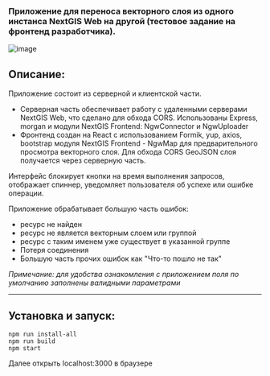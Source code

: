 ### Приложение для переноса векторного слоя из одного инстанса NextGIS Web на другой (тестовое задание на фронтенд разработчика).

![image](https://github.com/sirflyingv/resourse-relocator/assets/22076495/a25cc660-21d2-4c15-95f2-d03bc5dc4700)

## Описание:

Приложение состоит из серверной и клиентской части.

- Серверная часть обеспечивает работу с удаленными серверами NextGIS Web, что сделано для обхода CORS.
  Использованы Express, morgan и модули NextGIS Frontend: NgwConnector и NgwUploader
- Фронтенд создан на React с использованием Formik, yup, axios, bootstrap модуля NextGIS Frontend - NgwMap для предварительного просмотра векторного слоя. Для обхода CORS GeoJSON слоя получается через серверную часть.

Интерфейс блокирует кнопки на время выполнения запросов, отображает спиннер, уведомляет пользователя об успехе или ошибке операции.

Приложение обрабатывает большую часть ошибок:

- ресурс не найден
- ресурс не является векторным слоем или группой
- ресурс с таким именем уже существует в указанной группе
- Потеря соединения
- Большую часть прочих ошибок как "Что-то пошло не так"

_Примечание: для удобства ознакомления с приложением поля по умолчанию заполнены валидными параметрами_

---

## Установка и запуск:

```
npm run install-all
npm run build
npm start
```

Далее открыть localhost:3000 в браузере
